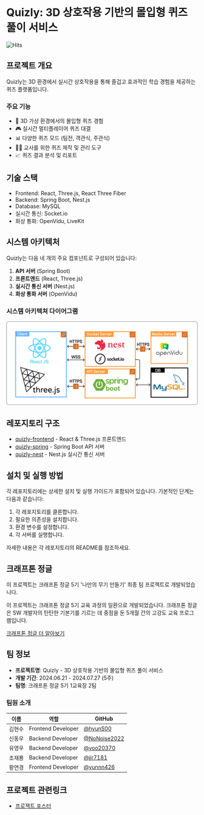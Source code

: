 # Quizly: 3D 상호작용 기반의 몰입형 퀴즈 풀이 서비스

<!-- <img src="path/to/quizly_logo.png" alt="Quizly Logo" width="200"/> -->
![Hits](https://hits.seeyoufarm.com/api/count/incr/badge.svg?url=https://github.com/Quizly-Project&count_bg=%2379C83D&title_bg=%23555555&icon=&icon_color=%23E7E7E7&title=hits&edge_flat=false)

## 프로젝트 개요

Quizly는 3D 환경에서 실시간 상호작용을 통해 즐겁고 효과적인 학습 경험을 제공하는 퀴즈 플랫폼입니다.

### 주요 기능

- 🌟 3D 가상 환경에서의 몰입형 퀴즈 경험
- 🎮 실시간 멀티플레이어 퀴즈 대결
- 📊 다양한 퀴즈 모드 (팀전, 객관식, 주관식)
- 👨‍🏫 교사를 위한 퀴즈 제작 및 관리 도구
- 📈 퀴즈 결과 분석 및 리포트

<!-- ### 데모 영상 -->

<!-- 데모 영상 추가 예정 -->

<!-- [Quizly 데모 영상 보기](링크) -->

## 기술 스택

- Frontend: React, Three.js, React Three Fiber
- Backend: Spring Boot, Nest.js
- Database: MySQL
- 실시간 통신: Socket.io
- 화상 통화: OpenVidu, LiveKit

## 시스템 아키텍처

Quizly는 다음 네 개의 주요 컴포넌트로 구성되어 있습니다:

1. **API 서버** (Spring Boot)
2. **프론트엔드** (React, Three.js)
3. **실시간 통신 서버** (Nest.js)
4. **화상 통화 서버** (OpenVidu)

### 시스템 아키텍쳐 다이어그램

<img src="./img/아키텍쳐.png" alt="Quizly 아키텍쳐"/>

## 레포지토리 구조

- [quizly-frontend](https://github.com/Quizly-Project/quizly-frontend) - React & Three.js 프론트엔드
- [quizly-spring](https://github.com/Quizly-Project/quizly-Spring) - Spring Boot API 서버
- [quizly-nest](https://github.com/Quizly-Project/quizly-Nest) - Nest.js 실시간 통신 서버
<!-- - [quizly-openvidu](https://github.com/Quizly-Project/quizly-multiCam) - OpenVidu 기반 화상 통화 서버 -->

## 설치 및 실행 방법

각 레포지토리에는 상세한 설치 및 실행 가이드가 포함되어 있습니다. 기본적인 단계는 다음과 같습니다:

1. 각 레포지토리를 클론합니다.
2. 필요한 의존성을 설치합니다.
3. 환경 변수를 설정합니다.
4. 각 서버를 실행합니다.

자세한 내용은 각 레포지토리의 README를 참조하세요.

## 크래프톤 정글

이 프로젝트는 크래프톤 정글 5기 '나만의 무기 만들기' 최종 팀 프로젝트로 개발되었습니다.

이 프로젝트는 크래프톤 정글 5기 교육 과정의 일환으로 개발되었습니다. 크래프톤 정글은 SW 개발자의 탄탄한 기본기를 기르는 데 중점을 둔 5개월 간의 고강도 교육 프로그램입니다.

[크래프톤 정글 더 알아보기](https://jungle.krafton.com)

## 팀 정보

- **프로젝트명**: Quizly - 3D 상호작용 기반의 몰입형 퀴즈 풀이 서비스
- **개발 기간**: 2024.06.21 - 2024.07.27 (5주)
- **팀명**: 크래프톤 정글 5기 1교육장 2팀

### 팀원 소개

| 이름   | 역할               | GitHub                                         |
| ------ | ------------------ | ---------------------------------------------- |
| 김현수 | Frontend Developer | [@hyunS00](https://github.com/hyunS00)         |
| 신동우 | Backend Developer  | [@NoNoise2022](https://github.com/NoNoise2022) |
| 유영우 | Backend Developer  | [@yoo20370](https://github.com/yoo20370)       |
| 조재룡 | Backend Developer  | [@jjr7181](https://github.com/jjr7181)         |
| 황연경 | Frontend Developer | [@yunnn426](https://github.com/yunnn426)       |

## 프로젝트 관련링크

- [프로젝트 포스터](https://github.com/user-attachments/assets/9bbd55f1-7050-46e6-9888-81714e33975f)

